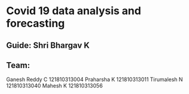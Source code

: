 # Covid 19 data analysis and forecasting
## Guide: Shri Bhargav K 
## Team: 
Ganesh Reddy C 121810313004
Praharsha K 121810313011
Tirumalesh N 121810313040
Mahesh K 121810313056
